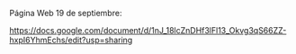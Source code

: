 Página Web 19 de septiembre:

https://docs.google.com/document/d/1nJ_18lcZnDHf3lFl13_Okvg3qS66ZZ-hxpI6YhmEchs/edit?usp=sharing
